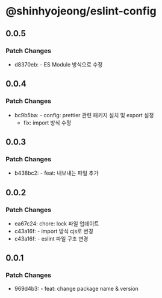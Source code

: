 # @shinhyojeong/eslint-config

## 0.0.5

### Patch Changes

- d8370eb: - ES Module 방식으로 수정

## 0.0.4

### Patch Changes

- bc9b5ba: - config: prettier 관련 패키지 설치 및 export 설정
  - fix: import 방식 수정

## 0.0.3

### Patch Changes

- b438bc2: - feat: 내보내는 파일 추가

## 0.0.2

### Patch Changes

- ea67c24: chore: lock 파일 업데이트
- c43a16f: - import 방식 cjs로 변경
- c43a16f: - eslint 파일 구조 변경

## 0.0.1

### Patch Changes

- 969d4b3: - feat: change package name & version
